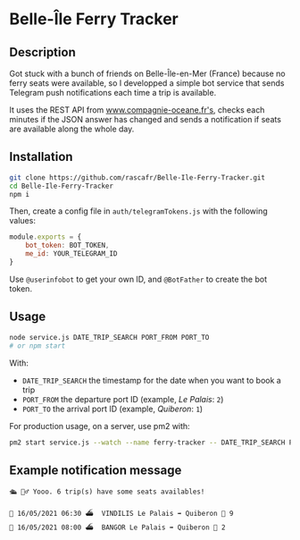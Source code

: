 # Belle-Île Ferry Tracker

## Description

Got stuck with a bunch of friends on Belle-Île-en-Mer (France) because no ferry seats were available, so I developped a simple bot service that sends Telegram push notifications each time a trip is available.

It uses the REST API from www.compagnie-oceane.fr's, checks each minutes if the JSON answer has changed and sends a notification if seats are available along the whole day.

## Installation

```bash
git clone https://github.com/rascafr/Belle-Ile-Ferry-Tracker.git
cd Belle-Ile-Ferry-Tracker
npm i
```

Then, create a config file in `auth/telegramTokens.js` with the following values:

```js
module.exports = {
    bot_token: BOT_TOKEN,
    me_id: YOUR_TELEGRAM_ID
}
```

Use `@userinfobot` to get your own ID, and `@BotFather` to create the bot token.

## Usage

```bash
node service.js DATE_TRIP_SEARCH PORT_FROM PORT_TO
# or npm start
```

With:

- `DATE_TRIP_SEARCH` the timestamp for the date when you want to book a trip
- `PORT_FROM` the departure port ID (example, *Le Palais*: `2`)
- `PORT_TO` the arrival port ID (example, *Quiberon*: `1`)

For production usage, on a server, use pm2 with:

```bash
pm2 start service.js --watch --name ferry-tracker -- DATE_TRIP_SEARCH PORT_FROM PORT_TO
```

## Example notification message

```
🛳️ 🙋‍♂️ Yooo. 6 trip(s) have some seats availables!

📅 16/05/2021 06:30 ⛴️  VINDILIS Le Palais ➡️ Quiberon 💺 9
📅 16/05/2021 08:00 ⛴️  BANGOR Le Palais ➡️ Quiberon 💺 2
```